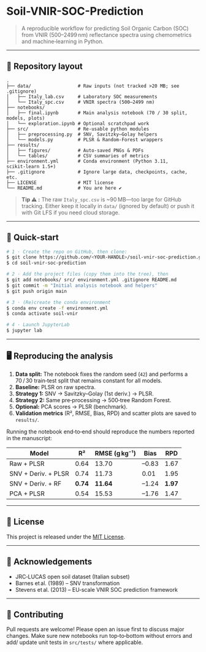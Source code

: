 # Soil-VNIR-SOC-Prediction

> A reproducible workflow for predicting Soil Organic Carbon (SOC) from VNIR (500–2499 nm) reflectance spectra using chemometrics and machine‑learning in Python.

---

## 📂 Repository layout

```
.
├── data/                 # Raw inputs (not tracked >20 MB; see .gitignore)
│   ├── Italy_lab.csv     # Laboratory SOC measurements
│   └── Italy_spc.csv     # VNIR spectra (500–2499 nm)
├── notebooks/
│   ├── final.ipynb       # Main analysis notebook (70 / 30 split, models, plots)
│   └── exploration.ipynb # Optional scratchpad work
├── src/                  # Re‑usable python modules
│   ├── preprocessing.py  # SNV, Savitzky–Golay helpers
│   └── models.py         # PLSR & Random‑Forest wrappers
├── results/
│   ├── figures/          # Auto‑saved PNGs & PDFs
│   └── tables/           # CSV summaries of metrics
├── environment.yml       # Conda environment (Python 3.11, scikit‑learn 1.5+)
├── .gitignore            # Ignore large data, checkpoints, cache, etc.
├── LICENSE               # MIT license
└── README.md             # You are here ✔︎
```

> **Tip ⚠️ :** The raw `Italy_spc.csv` is \~90 MB—too large for GitHub tracking.  Either keep it locally in `data/` (ignored by default) or push it with Git LFS if you need cloud storage.

---

## 🔧 Quick‑start

```bash
# 1 · Create the repo on GitHub, then clone:
$ git clone https://github.com/<YOUR‑HANDLE>/soil‑vnir‑soc‑prediction.git
$ cd soil‑vnir‑soc‑prediction

# 2 · Add the project files (copy them into the tree), then
$ git add notebooks/ src/ environment.yml .gitignore README.md
$ git commit -m "Initial analysis notebook and helpers"
$ git push origin main

# 3 · (Re)create the conda environment
$ conda env create -f environment.yml
$ conda activate soil-vnir

# 4 · Launch JupyterLab
$ jupyter lab
```

---

## 🖥 Reproducing the analysis

1. **Data split:** The notebook fixes the random seed (`42`) and performs a 70 / 30 train‑test split that remains constant for all models.
2. **Baseline:** PLSR on raw spectra.
3. **Strategy 1:** SNV → Savitzky–Golay (1st deriv.) → PLSR.
4. **Strategy 2:** Same pre‑processing → 500‑tree Random Forest.
5. **Optional:** PCA scores → PLSR (benchmark).
6. **Validation metrics** (R², RMSE, Bias, RPD) and scatter plots are saved to `results/`.

Running the notebook end‑to‑end should reproduce the numbers reported in the manuscript:

| Model               | R²       | RMSE (g kg⁻¹) | Bias  | RPD      |
| ------------------- | -------- | ------------- | ----- | -------- |
| Raw + PLSR          | 0.64     | 13.70         | –0.83 | 1.67     |
| SNV + Deriv. + PLSR | 0.74     | 11.73         | 0.01  | 1.95     |
| SNV + Deriv. + RF   | **0.74** | **11.64**     | –1.24 | **1.97** |
| PCA + PLSR          | 0.54     | 15.53         | –1.76 | 1.47     |

---

## 📜 License

This project is released under the [MIT License](LICENSE).

---

## 🙌 Acknowledgements

* JRC‑LUCAS open soil dataset (Italian subset)
* Barnes et al. (1989) – SNV transformation
* Stevens et al. (2013) – EU‑scale VNIR SOC prediction framework

---

## 🤝 Contributing

Pull requests are welcome!  Please open an issue first to discuss major changes.  Make sure new notebooks run top‑to‑bottom without errors and add/ update unit tests in `src/tests/` where applicable.

